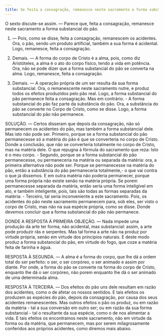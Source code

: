 ```yaml
---
title: Se feita a consagração, remanesce neste sacramento a forma substancial do pão
---
```


O sexto discute-se assim. — Parece que, feita a consagração, remanesce neste sacramento a forma substancial do pão.  

1. — Pois, como se disse, feita a consagração, remanescem os acidentes. Ora, o pão, sendo um produto artificial, também a sua forma é acidental. Logo, remanesce, feita a consagração.  

2. Demais. — A forma do corpo de Cristo é a alma, pois, como diz Aristóteles, a alma é o ato do corpo físico, tendo a vida em potência. Ora, não se pode dizer que a forma substancial do pão se converta na alma. Logo, remanesce, feita a consagração.  

3. Demais. — A operação própria de um ser resulta da sua forma substancial. Ora, o remanescente neste sacramento nutre, e produz todos os efeitos produzidos pelo pão real. Logo, a forma substancial do pão permanece feita a consagração.  Mas em contrário. - A forma substancial do pão faz parte da substância do pão. Ora, a substância do pão se converte no Corpo de Cristo, como se disse. Logo, a forma substancial do pão não permanece.  

SOLUÇÃO. — Certos disseram que depois da consagração, não só permanecem os acidentes do pão, mas também a forma substancial dele. Mas isto não pode ser. Primeiro, porque se a forma substancial do pão permanecesse só a matéria do pão é que se converteria no corpo de Cristo. Donde a conclusão, que não se converteria totalmente no corpo de Cristo, mas na matéria dele. O que repugna à fórmula do sacramento que reza: Isto é o meu corpo. - Segundo, porque se a forma substancial do pão permanecesse, ou permaneceria na matéria ou separada da matéria: ora, a primeira alternativa não pode ser. Porque se permanecesse na matéria do pão, então a substância do pão permaneceria totalmente,- o que vai contra o que já dissemos. E em outra matéria não poderia permanecer, porque uma forma própria não existe senão na matéria própria. Se porem permanecesse separada da matéria, então seria uma forma inteligível em ato, e também inteligente, pois, tais são todas as formas separadas da matéria: - Terceiro, tal seria inconveniente a este sacramento. Pois, os acidentes do pão neste sacramento permanecem para, sob eles, ser visto o corpo de Cristo, mas não na sua espécie própria, como se disse. Donde devemos concluir que a forma substancial do pão não permanece.  

DONDE A RESPOSTA À PRIMEIRA OBJEÇÃO. — Nada impede uma produção da arte ter forma, não acidental, mas substancial: assim, a arte pode produzir rãs e serpentes. Mas tal forma a arte não na produz por virtude própria, senão em virtude dos princípios naturais. E deste modo produz a forma substancial do pão, em virtude do fogo, que coze a matéria feita de farinha e água.  

RESPOSTA À SEGUNDA. — A alma é a forma do corpo, que lhe dá a ordem total do ser perfeito: o ser, o ser corpóreo, o ser animado e assim por diante. Por onde, a forma do pão se converte na forma do corpo de Cristo, enquanto lhe dá o ser corpóreo, não porem enquanto lhe dá o ser animado de uma determinada alma.  

RESPOSTA À TERCEIRA. — Dos efeitos do pão uns dele resultam em razão dos acidentes, como o de afetar os nossos sentidos. E tais efeitos os produzem as espécies do pão, depois da consagração, por causa dos seus acidentes remanescentes. Mas outros efeitos o pão os produz, ou em razão da matéria - tal a sua conversão em outro ser; ou em razão da sua forma substancial - tal o resultante da sua espécie, como o de nos alimentar a vida. E tais efeitos os encontramos neste sacramento, não em virtude da forma ou da matéria, que permanecem, mas por serem milagrosamente conferidos aos próprios acidentes, como diremos mais abaixo.